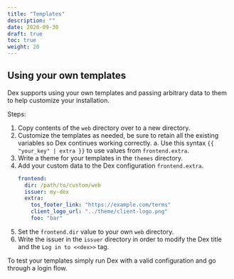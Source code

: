 ```yaml
---
title: "Templates"
description: ""
date: 2020-09-30
draft: true
toc: true
weight: 20
---
```


## Using your own templates

Dex supports using your own templates and passing arbitrary data to them to help customize your installation.

Steps:

1. Copy contents of the `web` directory over to a new directory.
2. Customize the templates as needed, be sure to retain all the existing variables so Dex continues working correctly.
  a. Use this syntax `{{ "your_key" | extra }}` to use values from `frontend.extra`.
3. Write a theme for your templates in the `themes` directory.
4. Add your custom data to the Dex configuration `frontend.extra`.
   ```yaml
   frontend:
     dir: /path/to/custom/web
     issuer: my-dex
     extra:
       tos_footer_link: "https://example.com/terms"
       client_logo_url: "../theme/client-logo.png"
       foo: "bar"
   ```
5. Set the `frontend.dir` value to your own `web` directory.
6. Write the issuer in the `issuer` directory in order to modify the Dex title and the `Log in to <<dex>>` tag.

To test your templates simply run Dex with a valid configuration and go through a login flow.
